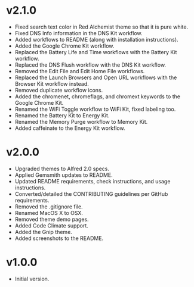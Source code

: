 # v2.1.0

* Fixed search text color in Red Alchemist theme so that it is pure white.
* Fixed DNS Info information in the DNS Kit workflow.
* Added workflows to README (along with installation instructions).
* Added the Google Chrome Kit workflow.
* Replaced the Battery Life and Time workflows with the Battery Kit workflow.
* Replaced the DNS Flush workflow with the DNS Kit workflow.
* Removed the Edit File and Edit Home File workflows.
* Replaced the Launch Browsers and Open URL workflows with the Browser Kit workflow instead.
* Removed duplicate workflow icons.
* Added the chromenet, chromeflags, and chromext keywords to the Google Chrome Kit.
* Renamed the WiFi Toggle workflow to WiFi Kit, fixed labeling too.
* Renamed the Battery Kit to Energy Kit.
* Renamed the Memory Purge workflow to Memory Kit.
* Added caffeinate to the Energy Kit workflow.

# v2.0.0

* Upgraded themes to Alfred 2.0 specs.
* Applied Gemsmith updates to README.
* Updated README requirements, check instructions, and usage instructions.
* Converted/detailed the CONTRIBUTING guidelines per GitHub requirements.
* Removed the .gitignore file.
* Renamed MacOS X to OSX.
* Removed theme demo pages.
* Added Code Climate support.
* Added the Gnip theme.
* Added screenshots to the README.

# v1.0.0

* Initial version.
